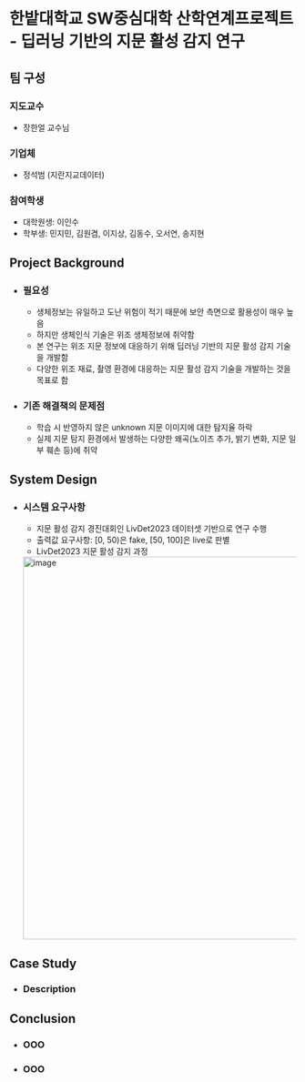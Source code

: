 # 한밭대학교 SW중심대학 산학연계프로젝트 - 딥러닝 기반의 지문 활성 감지 연구

## **팀 구성**
### 지도교수
 - 장한얼 교수님

### 기업체 
 - 정석범 (지란지교데이터)

### 참여학생
 - 대학원생: 이인수 
 - 학부생: 민지민, 김원겸, 이지상, 김동수, 오서연, 송지현
 
## Project Background
- ### 필요성
  - 생체정보는 유일하고 도난 위험이 적기 때문에 보안 측면으로 활용성이 매우 높음
  - 하지만 생체인식 기술은 위조 생체정보에 취약함
  - 본 연구는 위조 지문 정보에 대응하기 위해 딥러닝 기반의 지문 활성 감지 기술을 개발함
  - 다양한 위조 재료, 촬영 환경에 대응하는 지문 활성 감지 기술을 개발하는 것을 목표로 함
- ### 기존 해결책의 문제점
  - 학습 시 반영하지 않은 unknown 지문 이미지에 대한 탐지율 하락
  - 실제 지문 탐지 환경에서 발생하는 다양한 왜곡(노이즈 추가, 밝기 변화, 지문 일부 훼손 등)에 취약
  
## System Design
  - ### 시스템 요구사항
    - 지문 활성 감지 경진대회인 LivDet2023 데이터셋 기반으로 연구 수행
    - 출력값 요구사항: [0, 50)은 fake, [50, 100]은 live로 판별
    - LivDet2023 지문 활성 감지 과정
    <img width="673" alt="image" src="https://user-images.githubusercontent.com/14088046/208289048-f6399ac7-800f-41e1-b457-1cd4400aae17.png">

## Case Study
  - ### Description
  
  
## Conclusion
  - ### OOO
  - ### OOO
  
